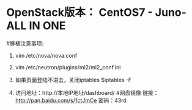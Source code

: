 # OpenStack版本： CentOS7 - Juno-ALL IN ONE 



#移植注意事项:
   1. vim /etc/nova/nova.conf
   
   2. vim /etc/neutron/plugins/ml2/ml2_conf.ini 

   3. 如果页面登陆不进去，关闭iptables         $iptables -F 

   4. 访问地址：http://本地IP地址/dashboard/
#网盘镜像
   链接：http://pan.baidu.com/s/1ctJmCe 密码：43rd
